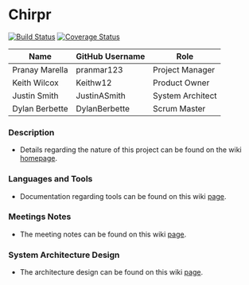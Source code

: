 # Chirpr

[![Build Status](https://travis-ci.org/Intro-to-SE-Spring-2020/Chirpr.svg?branch=master)](https://travis-ci.org/Intro-to-SE-Spring-2020/Chirpr) [![Coverage Status](https://coveralls.io/repos/github/Intro-to-SE-Spring-2020/Chirpr/badge.svg?branch=master)](https://coveralls.io/github/Intro-to-SE-Spring-2020/Chirpr?branch=master&service=github)

| Name | GitHub Username | Role
| --- | --- | --- |
| Pranay Marella | pranmar123 | Project Manager
| Keith Wilcox | Keithw12 | Product Owner
| Justin Smith | JustinASmith | System Architect 
| Dylan Berbette | DylanBerbette | Scrum Master

### Description
- Details regarding the nature of this project can be found on the wiki [homepage](https://github.com/Intro-to-SE-Spring-2020/Chirpr/wiki).


### Languages and Tools
- Documentation regarding tools can be found on this wiki [page](https://github.com/Intro-to-SE-Spring-2020/Chirpr/wiki/MERN-Stack).

### Meetings Notes
- The meeting notes can be found on this wiki [page](https://github.com/Intro-to-SE-Spring-2020/Chirpr/wiki/Stand-up-Meetings).

### System Architecture Design
- The architecture design can be found on this wiki [page](https://github.com/Intro-to-SE-Spring-2020/Chirpr/wiki/System-Architecture-Design).
